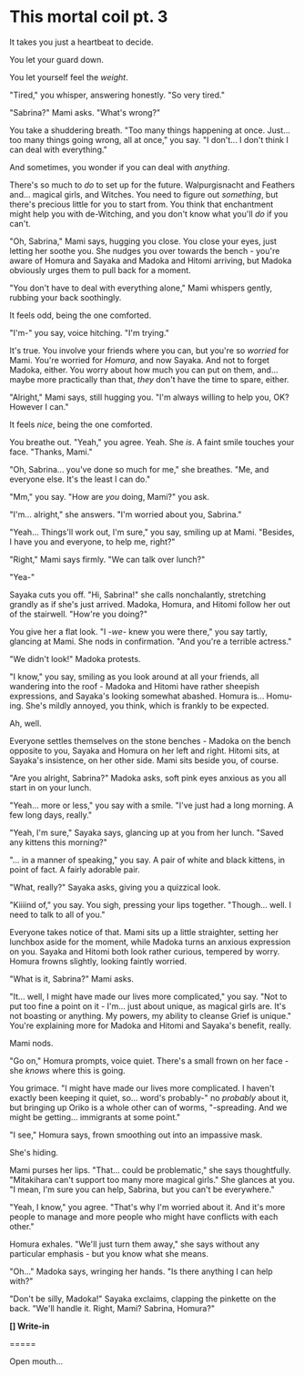# This mortal coil pt. 3

It takes you just a heartbeat to decide.

You let your guard down.

You let yourself feel the *weight*.

"Tired," you whisper, answering honestly. "So very tired."

"Sabrina?" Mami asks. "What's wrong?"

You take a shuddering breath. "Too many things happening at once. Just... too many things going wrong, all at once," you say. "I don't... I don't think I can deal with everything."

And sometimes, you wonder if you can deal with *anything*.

There's so much to *do* to set up for the future. Walpurgisnacht and Feathers and... magical girls, and Witches. You need to figure out *something*, but there's precious little for you to start from. You think that enchantment might help you with de-Witching, and you don't know what you'll *do* if you can't.

"Oh, Sabrina," Mami says, hugging you close. You close your eyes, just letting her soothe you. She nudges you over towards the bench - you're aware of Homura and Sayaka and Madoka and Hitomi arriving, but Madoka obviously urges them to pull back for a moment.

"You don't have to deal with everything alone," Mami whispers gently, rubbing your back soothingly.

It feels odd, being the one comforted.

"I'm-" you say, voice hitching. "I'm trying."

It's true. You involve your friends where you can, but you're so *worried* for Mami. You're worried for *Homura*, and now Sayaka. And not to forget Madoka, either. You worry about how much you can put on them, and... maybe more practically than that, *they* don't have the time to spare, either.

"Alright," Mami says, still hugging you. "I'm always willing to help you, OK? However I can."

It feels *nice*, being the one comforted.

You breathe out. "Yeah," you agree. Yeah. She *is*. A faint smile touches your face. "Thanks, Mami."

"Oh, Sabrina... you've done so much for me," she breathes. "Me, and everyone else. It's the least I can do."

"Mm," you say. "How are *you* doing, Mami?" you ask.

"I'm... alright," she answers. "I'm worried about you, Sabrina."

"Yeah... Things'll work out, I'm sure," you say, smiling up at Mami. "Besides, I have you and everyone, to help me, right?"

"Right," Mami says firmly. "We can talk over lunch?"

"Yea-"

Sayaka cuts you off. "Hi, Sabrina!" she calls nonchalantly, stretching grandly as if she's just arrived. Madoka, Homura, and Hitomi follow her out of the stairwell. "How're you doing?"

You give her a flat look. "I -*we*- knew you were there," you say tartly, glancing at Mami. She nods in confirmation. "And you're a terrible actress."

"We didn't look!" Madoka protests.

"I know," you say, smiling as you look around at all your friends, all wandering into the roof - Madoka and Hitomi have rather sheepish expressions, and Sayaka's looking somewhat abashed. Homura is... Homu-ing. She's mildly annoyed, you think, which is frankly to be expected.

Ah, well.

Everyone settles themselves on the stone benches - Madoka on the bench opposite to you, Sayaka and Homura on her left and right. Hitomi sits, at Sayaka's insistence, on her other side. Mami sits beside you, of course.

"Are you alright, Sabrina?" Madoka asks, soft pink eyes anxious as you all start in on your lunch.

"Yeah... more or less," you say with a smile. "I've just had a long morning. A few long days, really."

"Yeah, I'm sure," Sayaka says, glancing up at you from her lunch. "Saved any kittens this morning?"

"... in a manner of speaking," you say. A pair of white and black kittens, in point of fact. A fairly adorable pair.

"What, really?" Sayaka asks, giving you a quizzical look.

"Kiiiind of," you say. You sigh, pressing your lips together. "Though... well. I need to talk to all of you."

Everyone takes notice of that. Mami sits up a little straighter, setting her lunchbox aside for the moment, while Madoka turns an anxious expression on you. Sayaka and Hitomi both look rather curious, tempered by worry. Homura frowns slightly, looking faintly worried.

"What is it, Sabrina?" Mami asks.

"It... well, I might have made our lives more complicated," you say. "Not to put too fine a point on it - I'm... just about unique, as magical girls are. It's not boasting or anything. My powers, my ability to cleanse Grief is unique." You're explaining more for Madoka and Hitomi and Sayaka's benefit, really.

Mami nods.

"Go on," Homura prompts, voice quiet. There's a small frown on her face - she *knows* where this is going.

You grimace. "I might have made our lives more complicated. I haven't exactly been keeping it quiet, so... word's probably-" no *probably* about it, but bringing up Oriko is a whole other can of worms, "-spreading. And we might be getting... immigrants at some point."

"I see," Homura says, frown smoothing out into an impassive mask.

She's hiding.

Mami purses her lips. "That... could be problematic," she says thoughtfully. "Mitakihara can't support too many more magical girls." She glances at you. "I mean, I'm sure you can help, Sabrina, but you can't be everywhere."

"Yeah, I know," you agree. "That's why I'm worried about it. And it's more people to manage and more people who might have conflicts with each other."

Homura exhales. "We'll just turn them away," she says without any particular emphasis - but you know what she means.

"Oh..." Madoka says, wringing her hands. "Is there anything I can help with?"

"Don't be silly, Madoka!" Sayaka exclaims, clapping the pinkette on the back. "We'll handle it. Right, Mami? Sabrina, Homura?"

**\[] Write-in**

\=====​

Open mouth...
